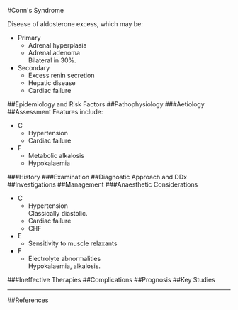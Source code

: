 #Conn's Syndrome

Disease of aldosterone excess, which may be:
* Primary
	* Adrenal hyperplasia
	* Adrenal adenoma  
	Bilateral in 30%.
* Secondary
	* Excess renin secretion
	* Hepatic disease
	* Cardiac failure

##Epidemiology and Risk Factors
##Pathophysiology
###Aetiology
##Assessment
Features include:
* C
	* Hypertension
	* Cardiac failure
* F
	* Metabolic alkalosis
	* Hypokalaemia

###History
###Examination
##Diagnostic Approach and DDx
##Investigations
##Management
###Anaesthetic Considerations
* C
	* Hypertension  
	Classically diastolic.
	* Cardiac failure
	* CHF
* E
	* Sensitivity to muscle relaxants
* F
	* Electrolyte abnormalities  
	Hypokalaemia, alkalosis.

###Ineffective Therapies
##Complications
##Prognosis
##Key Studies

---
##References